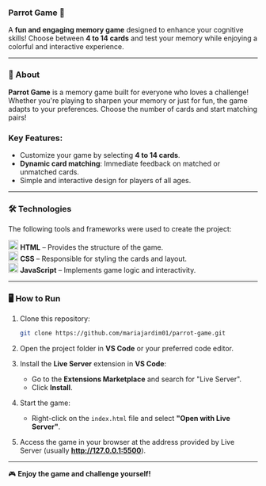 ### Parrot Game 🦜  

A **fun and engaging memory game** designed to enhance your cognitive skills! Choose between **4 to 14 cards** and test your memory while enjoying a colorful and interactive experience.  


---

### 📖 About  
**Parrot Game** is a memory game built for everyone who loves a challenge! Whether you're playing to sharpen your memory or just for fun, the game adapts to your preferences. Choose the number of cards and start matching pairs!  

### Key Features:  
- Customize your game by selecting **4 to 14 cards**.  
- **Dynamic card matching**: Immediate feedback on matched or unmatched cards.  
- Simple and interactive design for players of all ages.  

---

### 🛠️ Technologies  
The following tools and frameworks were used to create the project:  

<img src="https://cdn.jsdelivr.net/gh/devicons/devicon/icons/html5/html5-original.svg" alt="HTML" width="20px"> **HTML** – Provides the structure of the game.  
<img src="https://cdn.jsdelivr.net/gh/devicons/devicon/icons/css3/css3-original.svg" alt="CSS" width="20px"> **CSS** – Responsible for styling the cards and layout.  
<img src="https://cdn.jsdelivr.net/gh/devicons/devicon/icons/javascript/javascript-original.svg" alt="JavaScript" width="20px"> **JavaScript** – Implements game logic and interactivity.  

---

### 🖥️ How to Run  

1. Clone this repository:  
   ```bash
   git clone https://github.com/mariajardim01/parrot-game.git
   ```  

2. Open the project folder in **VS Code** or your preferred code editor.  

3. Install the **Live Server** extension in **VS Code**:  
   - Go to the **Extensions Marketplace** and search for "Live Server".  
   - Click **Install**.  

4. Start the game:  
   - Right-click on the `index.html` file and select **"Open with Live Server"**.  

5. Access the game in your browser at the address provided by Live Server (usually **http://127.0.0.1:5500**).  

---

🎮 **Enjoy the game and challenge yourself!**
